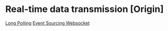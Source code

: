 # Real-time data transmission [Origin]

[Long Polling](https://github.com/Sannet0/real-time-data-transmission-fe/tree/long-polling)
[Event Sourcing ](https://github.com/Sannet0/real-time-data-transmission-fe/tree/event-sourcing)
[Websocket](https://github.com/Sannet0/real-time-data-transmission-fe/tree/websocket)
